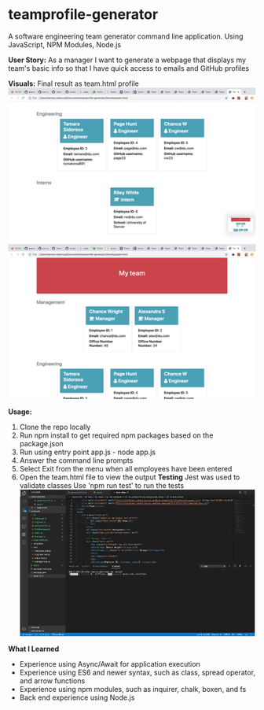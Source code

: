 # teamprofile-generator
A software engineering team generator command line application. Using JavaScript, NPM Modules, Node.js

**User Story:**
As a manager I want to generate a webpage that displays my team's basic info so that I have quick access to emails and GitHub profiles

**Visuals:**
Final result as team.html profile
![](images/team1.png)
![](images/team2.png)

**Usage:**
1. Clone the repo locally
2. Run npm install to get required npm packages based on the package.json
3. Run using entry point app.js - node app.js
4. Answer the command line prompts
5. Select Exit from the menu when all employees have been entered
6. Open the team.html file to view the output
**Testing**
Jest was used to validate classes Use 'npm run test' to run the tests
![](team.gif)


**What I Learned**
* Experience using Async/Await for application execution
* Experience using ES6 and newer syntax, such as class, spread operator, and arrow functions
* Experience using npm modules, such as inquirer, chalk, boxen, and fs
* Back end experience using Node.js


